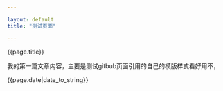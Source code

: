 ```yaml
---

layout: default
title: "测试页面"

---
```


{{page.title}}

我的第一篇文章内容，主要是测试gitbub页面引用的自己的模版样式看好用不，

{{page.date|date_to_string}}
